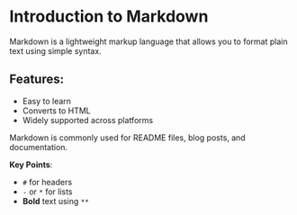 # Introduction to Markdown

Markdown is a lightweight markup language that allows you to format plain text using simple syntax.

## Features:
- Easy to learn
- Converts to HTML
- Widely supported across platforms

Markdown is commonly used for README files, blog posts, and documentation.

**Key Points**:
- `#` for headers
- `-` or `*` for lists
- **Bold** text using `**`

